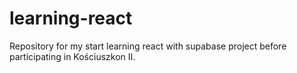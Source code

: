 # learning-react
Repository for my start learning react with supabase project before participating in Kościuszkon II.

